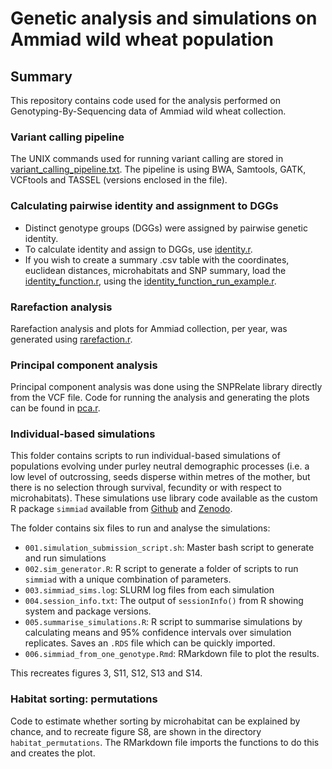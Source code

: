 <h1>Genetic analysis and simulations on Ammiad wild wheat population</h1>

<h2> Summary </h2>

This repository contains code used for the analysis performed on Genotyping-By-Sequencing data of Ammiad wild wheat collection.


<h3> Variant calling pipeline </h3>

The UNIX commands used for running variant calling are stored in [variant_calling_pipeline.txt](variant_calling_pipeline.txt). The pipeline is using BWA, Samtools, GATK, VCFtools and TASSEL (versions enclosed in the file).


<h3> Calculating pairwise identity and assignment to DGGs </h3>

- Distinct genotype groups (DGGs) were assigned by pairwise genetic identity. 
- To calculate identity and assign to DGGs, use [identity.r](identity.r). 
- If you wish to create a summary .csv table with the coordinates, euclidean distances, microhabitats and SNP summary, load the [identity_function.r](identity_function.r), using the [identity_function_run_example.r](identity_function_run_example.r). 


<h3> Rarefaction analysis </h3>

Rarefaction analysis and plots for Ammiad collection, per year, was generated using [rarefaction.r](rarefaction.r).


<h3> Principal component analysis </h3>

Principal component analysis was done using the SNPRelate library directly from the VCF file. Code for running the analysis and generating the plots can be found in [pca.r](pca.r).

<h3> Individual-based simulations </h3>

This folder contains scripts to run individual-based simulations of populations
evolving under purley neutral demographic processes (i.e. a low level of 
outcrossing, seeds disperse within metres of the mother, but there is no 
selection through survival, fecundity or with respect to microhabitats).
These simulations use library code available as the custom R package `simmiad`
available from [Github](https://github.com/ellisztamas/simmiad)
and
[Zenodo](10.5281/zenodo.4762083).

The folder contains six files to run and analyse the simulations:

- `001.simulation_submission_script.sh`: Master bash script to generate and run
simulations
 - `002.sim_generator.R`: R script to generate a folder of scripts to run
 `simmiad` with a unique combination of parameters.
 - `003.simmiad_sims.log`: SLURM log files from each simulation 
 - `004.session_info.txt`: The output of `sessionInfo()` from R showing system
 and package versions.
 - `005.summarise_simulations.R`: R script to summarise simulations by 
 calculating means and 95% confidence intervals over simulation replicates. 
Saves an `.RDS` file which can be quickly imported.
 - `006.simmiad_from_one_genotype.Rmd`: RMarkdown file to plot the results.

 This recreates figures 3, S11, S12, S13 and S14.

 <h3> Habitat sorting: permutations </h3>

Code to estimate whether sorting by microhabitat can be explained by chance, and
to recreate figure S8, are shown in the directory `habitat_permutations`.
The RMarkdown file imports the functions to do this and creates the plot.
